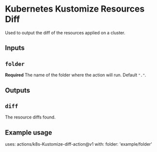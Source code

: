 # Kubernetes Kustomize Resources Diff

Used to output the diff of the resources applied on a cluster.

## Inputs

## `folder`

**Required** The name of the folder where the action will run. Default `"."`.

## Outputs

## `diff`

The resource diffs found.

## Example usage

uses: actions/k8s-Kustomize-diff-action@v1
with:
  folder: 'example/folder'
